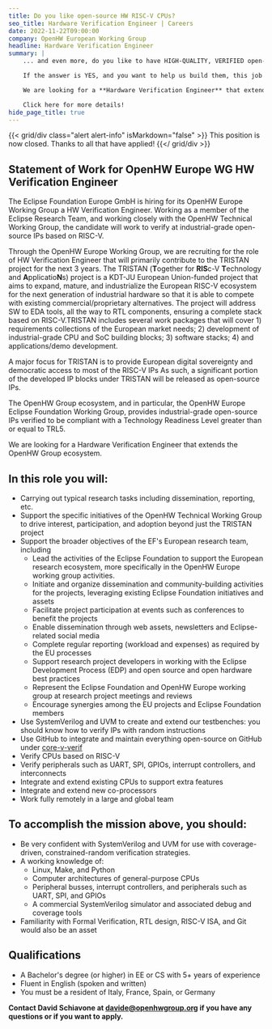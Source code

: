 ```yaml
---
title: Do you like open-source HW RISC-V CPUs?
seo_title: Hardware Verification Engineer | Careers
date: 2022-11-22T09:00:00
company: OpenHW European Working Group
headline: Hardware Verification Engineer
summary: |
    ... and even more, do you like to have HIGH-QUALITY, VERIFIED open-source HW IPs?

    If the answer is YES, and you want to help us build them, this job offer is for you.

    We are looking for a **Hardware Verification Engineer** that extends our ecosystem.

    Click here for more details!
hide_page_title: true
---
```


{{< grid/div class="alert alert-info" isMarkdown="false" >}}
    <i class="fa fa-info-circle"></i> 
    This position is now closed. Thanks to all that have applied!
{{</ grid/div >}}

## Statement of Work for OpenHW Europe WG HW Verification Engineer

The Eclipse Foundation Europe GmbH is hiring for its OpenHW Europe Working Group a HW Verification Engineer. Working as a member of the Eclipse Research Team, and working closely with the OpenHW Technical Working Group, the candidate will work to verify at industrial-grade open-source IPs based on RISC-V.

Through the OpenHW Europe Working Group, we are recruiting for the role of HW Verification Engineer that will primarily contribute to the TRISTAN project for the next 3 years. The TRISTAN (**T**ogether for **RIS**c-V **T**echnology and **A**pplicatio**N**s) project is a KDT-JU European Union-funded project that aims to expand, mature, and industrialize the European RISC-V ecosystem for the next generation of industrial hardware so that it is able to compete with existing commercial/proprietary alternatives. The project will address SW to EDA tools, all the way to RTL components, ensuring a complete stack based on RISC-V.TRISTAN  includes several work packages that will cover 1) requirements collections of the European market needs; 2) development of industrial-grade CPU and SoC building blocks; 3) software stacks; 4) and applications/demo development.

A major focus for TRISTAN is to provide European digital sovereignty and democratic access to most of the RISC-V IPs As such, a significant portion of the developed IP blocks under TRISTAN will be released as open-source IPs. 

The OpenHW Group ecosystem, and in particular, the OpenHW Europe Eclipse Foundation Working Group, provides industrial-grade open-source IPs verified to be compliant with a Technology Readiness Level greater than or equal to TRL5. 

We are looking for a Hardware Verification Engineer that extends the OpenHW Group ecosystem.

## In this role you will:

- Carrying out typical research tasks including dissemination, reporting, etc.
- Support the specific initiatives of the OpenHW Technical Working Group to drive interest, participation, and adoption beyond just the TRISTAN project
- Support the broader objectives of the EF's European research team, including
    - Lead the activities of the Eclipse Foundation to support the European research ecosystem, more specifically in the OpenHW Europe working group activities. 
    - Initiate and organize dissemination and community-building activities for the projects, leveraging existing Eclipse Foundation initiatives and assets
    - Facilitate project participation at events such as conferences to benefit the projects
    - Enable dissemination through web assets, newsletters and Eclipse-related social media
    - Complete regular reporting (workload and expenses) as required by the EU processes
    - Support research project developers in working with the Eclipse Development Process (EDP) and open source and open hardware best practices
    - Represent the Eclipse Foundation and OpenHW Europe working group at research project meetings and reviews
    - Encourage synergies among the EU projects and Eclipse Foundation members
- Use SystemVerilog and UVM to create and extend our testbenches: you should know how to verify IPs with random instructions
- Use GitHub to integrate and maintain everything open-source on GitHub under [core-v-verif](https://github.com/openhwgroup/core-v-verif)
- Verify CPUs based on RISC-V
- Verify peripherals such as UART, SPI, GPIOs, interrupt controllers, and interconnects
- Integrate and extend existing CPUs to support extra features
- Integrate and extend new co-processors
- Work fully remotely in a large and global team

## To accomplish the mission above, you should:

- Be very confident with SystemVerilog and UVM for use with coverage-driven, constrained-random verification strategies.
- A working knowledge of:
    - Linux, Make, and Python
    - Computer architectures of general-purpose CPUs
    - Peripheral busses, interrupt controllers, and peripherals such as UART, SPI, and GPIOs
    - A commercial SystemVerilog simulator and associated debug and coverage tools
- Familiarity with Formal Verification, RTL design, RISC-V ISA, and Git would also be an asset

## Qualifications

- A Bachelor's degree (or higher) in EE or CS with 5+ years of experience
- Fluent in English (spoken and written)
- You must be a resident of Italy, France, Spain, or Germany

**Contact David Schiavone at [davide@openhwgroup.org](mailto:davide@openhwgroup.org) if you have any questions or if you want to apply.**
